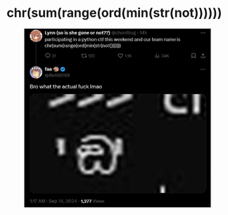 # chr(sum(range(ord(min(str(not))))))

<figure><img src="../../.gitbook/assets/image (7) (1) (1) (1) (1).png" alt=""><figcaption></figcaption></figure>
